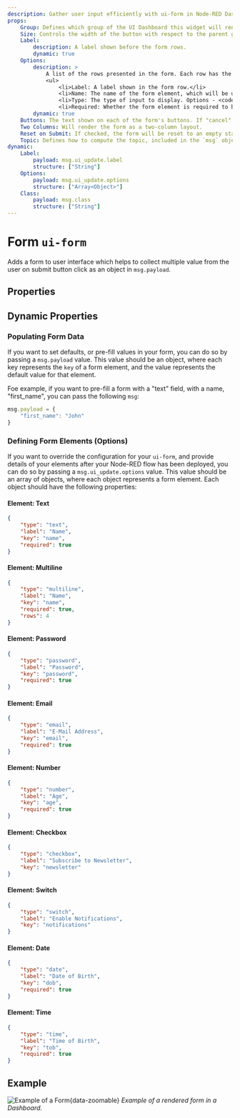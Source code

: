 ```yaml
---
description: Gather user input efficiently with ui-form in Node-RED Dashboard 2.0 for interactive data collection.
props:
    Group: Defines which group of the UI Dashboard this widget will render in.
    Size: Controls the width of the button with respect to the parent group. Maximum value is the width of the group.
    Label:
        description: A label shown before the form rows.
        dynamic: true
    Options:
        description: >
            A list of the rows presented in the form. Each row has the following properties:
            <ul>
                <li>Label: A label shown in the form row.</li>
                <li>Name: The name of the form element, which will be used as the key in the <code>msg.payload</code> object.</li>
                <li>Type: The type of input to display. Options - <code>text | multiline | password | email | number | checkbox | switch | date | time</code></li>
                <li>Required: Whether the form element is required to be filled in before the form can be submitted.</li>
        dynamic: true
    Buttons: The text shown on each of the form's buttons. If "cancel" text is left empty, then no cancel button will be shown.
    Two Columns: Will render the form as a two-column layout.
    Reset on Submit: If checked, the form will be reset to an empty state after the form is submitted.
    Topic: Defines how to compute the topic, included in the `msg` object, when the form is submitted.
dynamic:
    Label:
        payload: msg.ui_update.label
        structure: ["String"]
    Options:
        payload: msg.ui_update.options
        structure: ["Array<Object>"]
    Class:
        payload: msg.class
        structure: ["String"]
---
```


<script setup>
    import TryDemo from "./../../components/TryDemo.vue";
</script>

<TryDemo href="form">

# Form `ui-form`

</TryDemo>

Adds a form to user interface which helps to collect multiple value from the user on submit button click as an object in `msg.payload`.

## Properties

<PropsTable/>

## Dynamic Properties

<DynamicPropsTable/>

### Populating Form Data

If you want to set defaults, or pre-fill values in your form, you can do so by passing a `msg.payload` value. This value should be an object, where each key represents the `key` of a form element, and the value represents the default value for that element.

Foe example, if you want to pre-fill a form with a "text" field, with a name, "first_name", you can pass the following `msg`:

```js
msg.payload = {
    "first_name": "John"
}
```

### Defining Form Elements (Options)

If you want to override the configuration for your `ui-form`, and provide details of your elements after your Node-RED flow has been deployed, you can do so by passing a `msg.ui_update.options` value. This value should be an array of objects, where each object represents a form element. Each object should have the following properties:

#### Element: Text

```json
{
    "type": "text",
    "label": "Name",
    "key": "name",
    "required": true
}
```

#### Element: Multiline

```json
{
    "type": "multiline",
    "label": "Name",
    "key": "name",
    "required": true,
    "rows": 4
}
```

#### Element: Password

```json
{
    "type": "password",
    "label": "Password",
    "key": "password",
    "required": true
}
```

#### Element: Email

```json
{
    "type": "email",
    "label": "E-Mail Address",
    "key": "email",
    "required": true
}
```

#### Element: Number

```json
{
    "type": "number",
    "label": "Age",
    "key": "age",
    "required": true
}
```

#### Element: Checkbox

```json
{
    "type": "checkbox",
    "label": "Subscribe to Newsletter",
    "key": "newsletter"
}
```

#### Element: Switch

```json
{
    "type": "switch",
    "label": "Enable Notifications",
    "key": "notifications"
}
```

#### Element: Date

```json
{
    "type": "date",
    "label": "Date of Birth",
    "key": "dob",
    "required": true
}
```

#### Element: Time

```json
{
    "type": "time",
    "label": "Time of Birth",
    "key": "tob",
    "required": true
}
```


## Example

![Example of a Form](/images/node-examples/ui-form.png "Example of two-column Form"){data-zoomable}
*Example of a rendered form in a Dashboard.*
